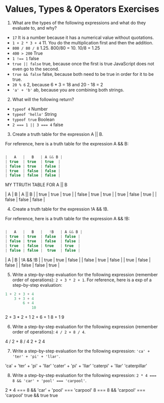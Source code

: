 # Values, Types & Operators Exercises

1. What are the types of the following expressions and what do they evaluate to, and why?
* `17` It is a number because it has a numerical value without quotations.
* `1 + 2 * 3 + 4` 11. You do the multiplication first and then the addition.
* `800 / 80 / 8` 1.25. 800/80 = 10. 10/8 = 1.25
* `400 > 200` True
* `1 !== 1` false
* `true || false` true, because once the first is true JavaScript does not even go to the second.
* `true && false` false, because both need to be true in order for it to be true.
* `20 % 6` 2, because 6 * 3 = 18 and 20 - 18 = 2
* `'a' + 'b'` ab, because you are combining both strings.

2. What will the following return?
* `typeof 4` Number
*  `typeof 'hello'` String
*  `typeof true` Boolean
* `2 === 1 || 3 === 4` false

3. Create a truth table for the expression A || B.

For reference, here is a truth table for the expression A && B:

``` js

|   A   |   B   | A && B |
| true  | true  | true  |
| false | true  | false |
| true  | false | false |
| false | false | false |

```
MY TTRUTH TABLE FOR A || B

|   A   |   B   | A || B |
| true  | true  | true   |
| false | true  | true   |
| true  | false | true   |
| false | false | false  |



4. Create a truth table for the expression !A && !B.

For reference, here is a truth table for the expression A && !B:

``` js

|   A   |   B   |   !B   | A && B |
| true  | true  | false  | false |
| false | true  | false  | false |
| true  | false | true   | true  |
| false | false |  true  | false |

```
|   A   |   B   | !A && !B |
| true  | true  | false    |
| false | true  | false    |
| true  | false | false    |
| false | false | true     |


5. Write a step-by-step evaluation for the following expression (remember order of operations): `2 + 3 * 2 + 1`.
  For reference, here is a exp of a step-by-step evaluation:
  ```js
  1 + 2 + 3 + 4
      3 + 3 + 4
          6 + 4
              10
  ```

  2 + 3 * 2 + 1
  2 +   6   + 1
      8     + 1
          9

 6. Write a step-by-step evaluation for the following expression (remember order of operations): `4 / 2 + 8 / 4`.

 4 / 2 + 8 / 4
   2   +   2
       4

 7. Write a step-by-step evaluation for the following expression: `'ca' + 'ter' + 'pi' + 'llar'`.

'ca' + 'ter' + 'pi' + 'llar'
    'cater'  + 'pi' + 'llar'
         'caterpi'  + 'llar'
               'caterpillar'    

 8. Write a step-by-step evaluation for the following expression: `2 * 4 === 8 && 'car' + 'pool' === 'carpool'`.

 2 * 4 === 8 && 'car' + 'pool' === 'carpool'
   8   === 8 &&     'carpool'  === 'carpool'
      true   &&             true
              true 
